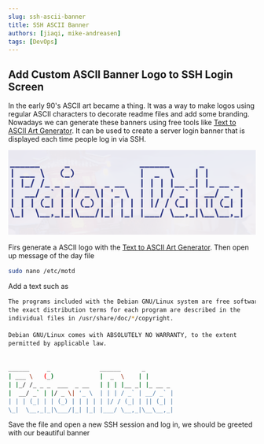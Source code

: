 ```yaml
---
slug: ssh-ascii-banner
title: SSH ASCII Banner
authors: [jiaqi, mike-andreasen]
tags: [DevOps]
---
```


<!--truncate-->

[//]: # (Copyright Jiaqi Liu)

[//]: # (Licensed under the Apache License, Version 2.0 &#40;the "License"&#41;;)
[//]: # (you may not use this file except in compliance with the License.)
[//]: # (You may obtain a copy of the License at)

[//]: # (    http://www.apache.org/licenses/LICENSE-2.0)

[//]: # (Unless required by applicable law or agreed to in writing, software)
[//]: # (distributed under the License is distributed on an "AS IS" BASIS,)
[//]: # (WITHOUT WARRANTIES OR CONDITIONS OF ANY KIND, either express or implied.)
[//]: # (See the License for the specific language governing permissions and)
[//]: # (limitations under the License.)

Add Custom ASCII Banner Logo to SSH Login Screen
------------------------------------------------

In the early 90's ASCII art became a thing. It was a way to make logos using regular ASCII characters to decorate readme
files and add some branding. Nowadays we can generate these banners using free tools like [Text to ASCII Art Generator].
It can be used to create a server login banner that is displayed each time people log in via SSH.

![./example.png](./example.png)

Firs generate a ASCII logo with the [Text to ASCII Art Generator]. Then open up message of the day file

```bash
sudo nano /etc/motd
```

Add a text such as

```bash
The programs included with the Debian GNU/Linux system are free software;
the exact distribution terms for each program are described in the
individual files in /usr/share/doc/*/copyright.

Debian GNU/Linux comes with ABSOLUTELY NO WARRANTY, to the extent
permitted by applicable law.


______     _              ______      _
| ___ \   (_)             |  _  \    | |
| |_/ /_ _ _  ___  _ __   | | | |__ _| |_ __ _
|  __/ _` | |/ _ \| '_ \  | | | / _` | __/ _` |
| | | (_| | | (_) | | | | | |/ / (_| | || (_| |
\_|  \__,_|_|\___/|_| |_| |___/ \__,_|\__\__,_|
```

Save the file and open a new SSH session and log in, we should be greeted with our beautiful banner

[Text to ASCII Art Generator]: http://patorjk.com/software/taag/
